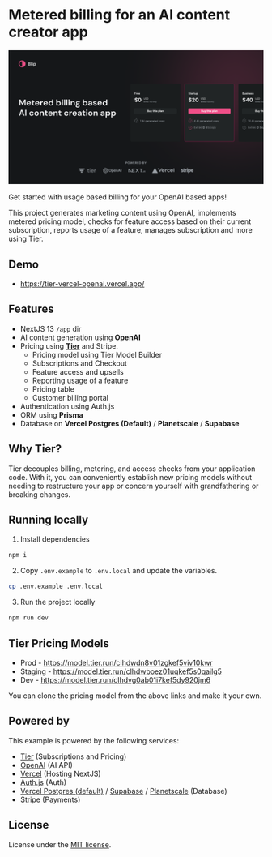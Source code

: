 # Metered billing for an AI content creator app

![Blip - Metered billing based AI content creator app](/src/app/opengraph-image.png)

Get started with usage based billing for your OpenAI based apps!

This project generates marketing content using OpenAI, implements metered pricing model, checks for feature access based on their current subscription, reports usage of a feature, manages subscription and more using Tier.

## Demo

- https://tier-vercel-openai.vercel.app/

## Features

- NextJS 13 `/app` dir
- AI content generation using **OpenAI**
- Pricing using **[Tier](<(https://tier.run)>)** and Stripe.
  - Pricing model using Tier Model Builder
  - Subscriptions and Checkout
  - Feature access and upsells
  - Reporting usage of a feature
  - Pricing table
  - Customer billing portal
- Authentication using Auth.js
- ORM using **Prisma**
- Database on **Vercel Postgres (Default)** / **Planetscale** / **Supabase**

## Why Tier?

Tier decouples billing, metering, and access checks from your application code. With it, you can conveniently establish new pricing models without needing to restructure your app or concern yourself with grandfathering or breaking changes.

## Running locally

1. Install dependencies

```bash
npm i
```

2. Copy `.env.example` to `.env.local` and update the variables.

```bash
cp .env.example .env.local
```

3. Run the project locally

```bash
npm run dev
```

## Tier Pricing Models

- Prod - https://model.tier.run/clhdwdn8v01zgkef5viv10kwr
- Staging - https://model.tier.run/clhdwboez01uqkef5s0qailg5
- Dev - https://model.tier.run/clhdvg0ab01i7kef5dy920jm6

You can clone the pricing model from the above links and make it your own.

## Powered by

This example is powered by the following services:

- [Tier](https://tier.run) (Subscriptions and Pricing)
- [OpenAI](https://openai.com/) (AI API)
- [Vercel](https://vercel.com/) (Hosting NextJS)
- [Auth.js](https://authjs.dev/) (Auth)
- [Vercel Postgres (default)](https://vercel.com/storage/postgres) / [Supabase](https://supabase.com/) / [Planetscale](https://planetscale.com/) (Database)
- [Stripe](https://stripe.com/) (Payments)

## License

License under the [MIT license](/LICENSE.md).
